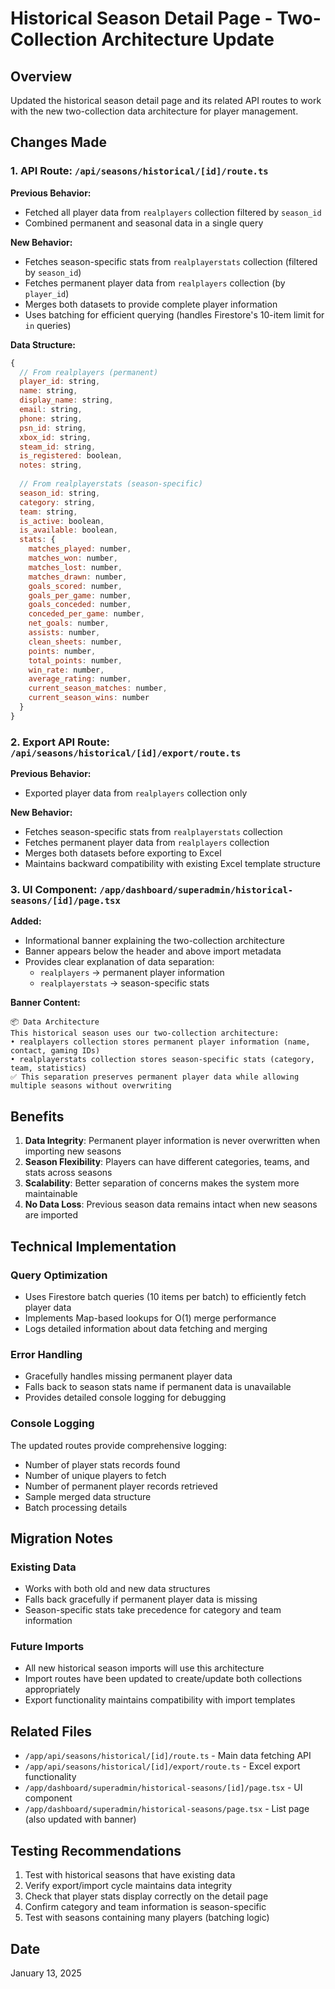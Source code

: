 # Historical Season Detail Page - Two-Collection Architecture Update

## Overview
Updated the historical season detail page and its related API routes to work with the new two-collection data architecture for player management.

## Changes Made

### 1. API Route: `/api/seasons/historical/[id]/route.ts`

**Previous Behavior:**
- Fetched all player data from `realplayers` collection filtered by `season_id`
- Combined permanent and seasonal data in a single query

**New Behavior:**
- Fetches season-specific stats from `realplayerstats` collection (filtered by `season_id`)
- Fetches permanent player data from `realplayers` collection (by `player_id`)
- Merges both datasets to provide complete player information
- Uses batching for efficient querying (handles Firestore's 10-item limit for `in` queries)

**Data Structure:**
```javascript
{
  // From realplayers (permanent)
  player_id: string,
  name: string,
  display_name: string,
  email: string,
  phone: string,
  psn_id: string,
  xbox_id: string,
  steam_id: string,
  is_registered: boolean,
  notes: string,
  
  // From realplayerstats (season-specific)
  season_id: string,
  category: string,
  team: string,
  is_active: boolean,
  is_available: boolean,
  stats: {
    matches_played: number,
    matches_won: number,
    matches_lost: number,
    matches_drawn: number,
    goals_scored: number,
    goals_per_game: number,
    goals_conceded: number,
    conceded_per_game: number,
    net_goals: number,
    assists: number,
    clean_sheets: number,
    points: number,
    total_points: number,
    win_rate: number,
    average_rating: number,
    current_season_matches: number,
    current_season_wins: number
  }
}
```

### 2. Export API Route: `/api/seasons/historical/[id]/export/route.ts`

**Previous Behavior:**
- Exported player data from `realplayers` collection only

**New Behavior:**
- Fetches season-specific stats from `realplayerstats` collection
- Fetches permanent player data from `realplayers` collection
- Merges both datasets before exporting to Excel
- Maintains backward compatibility with existing Excel template structure

### 3. UI Component: `/app/dashboard/superadmin/historical-seasons/[id]/page.tsx`

**Added:**
- Informational banner explaining the two-collection architecture
- Banner appears below the header and above import metadata
- Provides clear explanation of data separation:
  - `realplayers` → permanent player information
  - `realplayerstats` → season-specific stats

**Banner Content:**
```
📦 Data Architecture
This historical season uses our two-collection architecture:
• realplayers collection stores permanent player information (name, contact, gaming IDs)
• realplayerstats collection stores season-specific stats (category, team, statistics)
✅ This separation preserves permanent player data while allowing multiple seasons without overwriting
```

## Benefits

1. **Data Integrity**: Permanent player information is never overwritten when importing new seasons
2. **Season Flexibility**: Players can have different categories, teams, and stats across seasons
3. **Scalability**: Better separation of concerns makes the system more maintainable
4. **No Data Loss**: Previous season data remains intact when new seasons are imported

## Technical Implementation

### Query Optimization
- Uses Firestore batch queries (10 items per batch) to efficiently fetch player data
- Implements Map-based lookups for O(1) merge performance
- Logs detailed information about data fetching and merging

### Error Handling
- Gracefully handles missing permanent player data
- Falls back to season stats name if permanent data is unavailable
- Provides detailed console logging for debugging

### Console Logging
The updated routes provide comprehensive logging:
- Number of player stats records found
- Number of unique players to fetch
- Number of permanent player records retrieved
- Sample merged data structure
- Batch processing details

## Migration Notes

### Existing Data
- Works with both old and new data structures
- Falls back gracefully if permanent player data is missing
- Season-specific stats take precedence for category and team information

### Future Imports
- All new historical season imports will use this architecture
- Import routes have been updated to create/update both collections appropriately
- Export functionality maintains compatibility with import templates

## Related Files
- `/app/api/seasons/historical/[id]/route.ts` - Main data fetching API
- `/app/api/seasons/historical/[id]/export/route.ts` - Excel export functionality
- `/app/dashboard/superadmin/historical-seasons/[id]/page.tsx` - UI component
- `/app/dashboard/superadmin/historical-seasons/page.tsx` - List page (also updated with banner)

## Testing Recommendations

1. Test with historical seasons that have existing data
2. Verify export/import cycle maintains data integrity
3. Check that player stats display correctly on the detail page
4. Confirm category and team information is season-specific
5. Test with seasons containing many players (batching logic)

## Date
January 13, 2025
